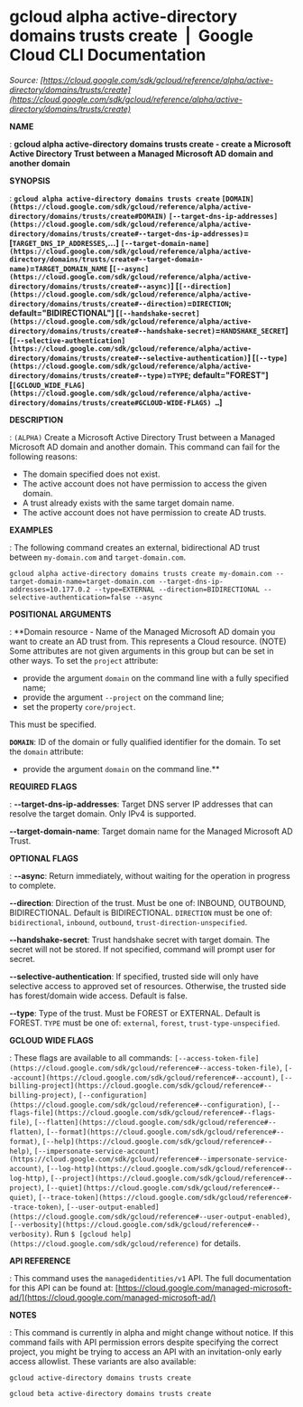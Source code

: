 # gcloud alpha active-directory domains trusts create  |  Google Cloud CLI Documentation

*Source: [https://cloud.google.com/sdk/gcloud/reference/alpha/active-directory/domains/trusts/create](https://cloud.google.com/sdk/gcloud/reference/alpha/active-directory/domains/trusts/create)*

**NAME**

: **gcloud alpha active-directory domains trusts create - create a Microsoft Active Directory Trust between a Managed Microsoft AD domain and another domain**

**SYNOPSIS**

: **`gcloud alpha active-directory domains trusts create` `[DOMAIN](https://cloud.google.com/sdk/gcloud/reference/alpha/active-directory/domains/trusts/create#DOMAIN)` `[--target-dns-ip-addresses](https://cloud.google.com/sdk/gcloud/reference/alpha/active-directory/domains/trusts/create#--target-dns-ip-addresses)`=[`TARGET_DNS_IP_ADDRESSES`,…] `[--target-domain-name](https://cloud.google.com/sdk/gcloud/reference/alpha/active-directory/domains/trusts/create#--target-domain-name)`=`TARGET_DOMAIN_NAME` [`[--async](https://cloud.google.com/sdk/gcloud/reference/alpha/active-directory/domains/trusts/create#--async)`] [`[--direction](https://cloud.google.com/sdk/gcloud/reference/alpha/active-directory/domains/trusts/create#--direction)`=`DIRECTION`; default="BIDIRECTIONAL"] [`[--handshake-secret](https://cloud.google.com/sdk/gcloud/reference/alpha/active-directory/domains/trusts/create#--handshake-secret)`=`HANDSHAKE_SECRET`] [`[--selective-authentication](https://cloud.google.com/sdk/gcloud/reference/alpha/active-directory/domains/trusts/create#--selective-authentication)`] [`[--type](https://cloud.google.com/sdk/gcloud/reference/alpha/active-directory/domains/trusts/create#--type)`=`TYPE`; default="FOREST"] [`[GCLOUD_WIDE_FLAG](https://cloud.google.com/sdk/gcloud/reference/alpha/active-directory/domains/trusts/create#GCLOUD-WIDE-FLAGS) …`]**

**DESCRIPTION**

: `(ALPHA)` Create a Microsoft Active Directory Trust between a Managed
Microsoft AD domain and another domain.
This command can fail for the following reasons:

- The domain specified does not exist.
- The active account does not have permission to access the given domain.
- A trust already exists with the same target domain name.
- The active account does not have permission to create AD trusts.

**EXAMPLES**

: The following command creates an external, bidirectional AD trust between
`my-domain.com` and `target-domain.com`.

```
gcloud alpha active-directory domains trusts create my-domain.com --target-domain-name=target-domain.com --target-dns-ip-addresses=10.177.0.2 --type=EXTERNAL --direction=BIDIRECTIONAL --selective-authentication=false --async
```

**POSITIONAL ARGUMENTS**

: **Domain resource - Name of the Managed Microsoft AD domain you want to create an
AD trust from. This represents a Cloud resource. (NOTE) Some attributes are not
given arguments in this group but can be set in other ways.
To set the `project` attribute:

- provide the argument `domain` on the command line with a fully
specified name;
- provide the argument `--project` on the command line;
- set the property `core/project`.

This must be specified.

**`DOMAIN`**:
ID of the domain or fully qualified identifier for the domain.
To set the `domain` attribute:

- provide the argument `domain` on the command line.**

**REQUIRED FLAGS**

: **--target-dns-ip-addresses**:
Target DNS server IP addresses that can resolve the target domain.
Only IPv4 is supported.

**--target-domain-name**:
Target domain name for the Managed Microsoft AD Trust.

**OPTIONAL FLAGS**

: **--async**:
Return immediately, without waiting for the operation in progress to complete.

**--direction**:
Direction of the trust.
Must be one of: INBOUND, OUTBOUND, BIDIRECTIONAL. Default is BIDIRECTIONAL.
`DIRECTION` must be one of: `bidirectional`,
`inbound`, `outbound`,
`trust-direction-unspecified`.

**--handshake-secret**:
Trust handshake secret with target domain. The secret will not be stored. If not
specified, command will prompt user for secret.

**--selective-authentication**:
If specified, trusted side will only have selective access to approved set of
resources.
Otherwise, the trusted side has forest/domain wide access. Default is false.

**--type**:
Type of the trust. Must be FOREST or EXTERNAL. Default is FOREST.
`TYPE` must be one of: `external`,
`forest`, `trust-type-unspecified`.

**GCLOUD WIDE FLAGS**

: These flags are available to all commands: `[--access-token-file](https://cloud.google.com/sdk/gcloud/reference#--access-token-file)`,
`[--account](https://cloud.google.com/sdk/gcloud/reference#--account)`, `[--billing-project](https://cloud.google.com/sdk/gcloud/reference#--billing-project)`,
`[--configuration](https://cloud.google.com/sdk/gcloud/reference#--configuration)`,
`[--flags-file](https://cloud.google.com/sdk/gcloud/reference#--flags-file)`,
`[--flatten](https://cloud.google.com/sdk/gcloud/reference#--flatten)`, `[--format](https://cloud.google.com/sdk/gcloud/reference#--format)`, `[--help](https://cloud.google.com/sdk/gcloud/reference#--help)`, `[--impersonate-service-account](https://cloud.google.com/sdk/gcloud/reference#--impersonate-service-account)`,
`[--log-http](https://cloud.google.com/sdk/gcloud/reference#--log-http)`,
`[--project](https://cloud.google.com/sdk/gcloud/reference#--project)`, `[--quiet](https://cloud.google.com/sdk/gcloud/reference#--quiet)`, `[--trace-token](https://cloud.google.com/sdk/gcloud/reference#--trace-token)`, `[--user-output-enabled](https://cloud.google.com/sdk/gcloud/reference#--user-output-enabled)`,
`[--verbosity](https://cloud.google.com/sdk/gcloud/reference#--verbosity)`.
Run `$ [gcloud help](https://cloud.google.com/sdk/gcloud/reference)` for details.

**API REFERENCE**

: This command uses the `managedidentities/v1` API. The full
documentation for this API can be found at: [https://cloud.google.com/managed-microsoft-ad/](https://cloud.google.com/managed-microsoft-ad/)

**NOTES**

: This command is currently in alpha and might change without notice. If this
command fails with API permission errors despite specifying the correct project,
you might be trying to access an API with an invitation-only early access
allowlist. These variants are also available:

```
gcloud active-directory domains trusts create
```

```
gcloud beta active-directory domains trusts create
```